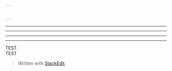 ```yaml
---


---
```


<hr>
<hr>
<hr>
<hr>
<p>TEST.<br>
TEST</p>
<blockquote>
<p>Written with <a href="https://stackedit.io/">StackEdit</a>.</p>
</blockquote>

